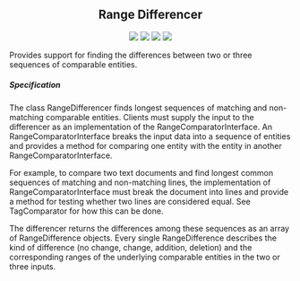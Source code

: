 <h2 align="center">Range Differencer</h2>

<p align="center">
    <img src="https://img.shields.io/travis/php-v/snebes/range-differencer.svg"/>
    <img src="https://img.shields.io/scrutinizer/build/g/snebes/range-differencer.svg"/>
    <img src="https://img.shields.io/scrutinizer/g/snebes/range-differencer.svg"/>
    <img src="https://img.shields.io/scrutinizer/coverage/g/snebes/range-differencer.svg"/>
</p>


Provides support for finding the differences between two or three sequences of comparable entities.

##### Specification

The class RangeDifferencer finds longest sequences of matching and non-matching comparable entities.
Clients must supply the input to the differencer as an implementation of the RangeComparatorInterface. An RangeComparatorInterface breaks the input data into a sequence of entities and provides a method for comparing one entity with the entity in another RangeComparatorInterface.

For example, to compare two text documents and find longest common sequences of matching and non-matching lines, the implementation of RangeComparatorInterface must break the document into lines and provide a method for testing whether two lines are considered equal. See TagComparator for how this can be done.

The differencer returns the differences among these sequences as an array of RangeDifference objects. Every single RangeDifference describes the kind of difference (no change, change, addition, deletion) and the corresponding ranges of the underlying comparable entities in the two or three inputs.